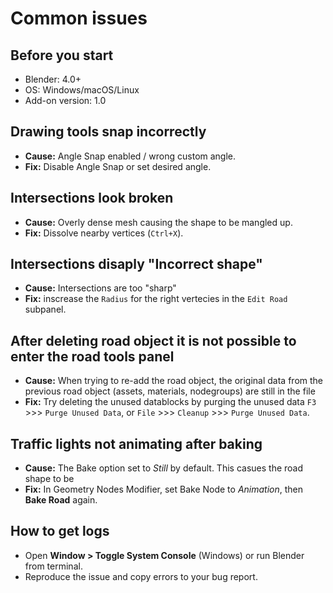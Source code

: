# Common issues 

## Before you start
- Blender: 4.0+ 
- OS: Windows/macOS/Linux
- Add-on version: 1.0

## Drawing tools snap incorrectly
- **Cause:** Angle Snap enabled / wrong custom angle.  
- **Fix:** Disable Angle Snap or set desired angle.

## Intersections look broken
- **Cause:** Overly dense mesh causing the shape to be mangled up.
- **Fix:** Dissolve nearby vertices (`Ctrl+X`).

## Intersections disaply "Incorrect shape"
- **Cause:** Intersections are too "sharp"
- **Fix:** inscrease the `Radius` for the right vertecies in the `Edit Road` subpanel.

## After deleting road object it is not possible to enter the road tools panel
- **Cause:** When trying to re-add the road object, the original data from the previous road object (assets, materials, nodegroups) are still in the file
- **Fix:** Try deleting the unused datablocks by purging the unused data `F3` >>> `Purge Unused Data`, or `File` >>> `Cleanup` >>> `Purge Unused Data`.

## Traffic lights not animating after baking
- **Cause:** The Bake option set to *Still* by default. This casues the road shape to be     
- **Fix:** In Geometry Nodes Modifier, set Bake Node to *Animation*, then **Bake Road** again.

## How to get logs
- Open **Window > Toggle System Console** (Windows) or run Blender from terminal.
- Reproduce the issue and copy errors to your bug report.
